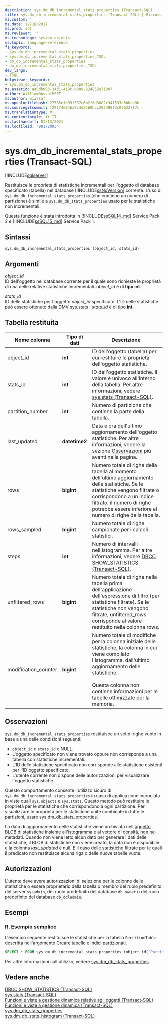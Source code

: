 ```yaml
---
description: sys.dm_db_incremental_stats_properties (Transact-SQL)
title: sys.dm_db_incremental_stats_properties (Transact-SQL) | Microsoft Docs
ms.custom: ''
ms.date: 12/18/2017
ms.prod: sql
ms.reviewer: ''
ms.technology: system-objects
ms.topic: language-reference
f1_keywords:
- sys.dm_db_incremental_stats_properties
- sys.dm_db_incremental_stats_properties_TSQL
- dm_db_incremental_stats_properties
- dm_db_incremental_stats_properties_TSQL
dev_langs:
- TSQL
helpviewer_keywords:
- sys.dm_db_incremental_stats_properties
ms.assetid: aa0db893-34d1-419c-b008-224852e71307
author: WilliamDAssafMSFT
ms.author: wiassaf
ms.openlocfilehash: 27585efd99f537e6b2f6d3082c341533e8bbea3b
ms.sourcegitcommit: f29f74e04ba9c4d72b9bcc292490f3c076227f7c
ms.translationtype: MT
ms.contentlocale: it-IT
ms.lasthandoff: 01/13/2021
ms.locfileid: "98172093"
---
```

# <a name="sysdm_db_incremental_stats_properties-transact-sql"></a>sys.dm_db_incremental_stats_properties (Transact-SQL)
[!INCLUDE[sqlserver](../../includes/applies-to-version/sqlserver.md)]

  Restituisce le proprietà di statistiche incrementali per l'oggetto di database specificato (tabella) nel database [!INCLUDE[ssNoVersion](../../includes/ssnoversion-md.md)] corrente. L'uso di `sys.dm_db_incremental_stats_properties` (che contiene un numero di partizione) è simile a `sys.dm_db_stats_properties` usato per le statistiche non incrementali. 
  
  Questa funzione è stata introdotta in [!INCLUDE[ssSQL14_md](../../includes/sssql14-md.md)] Service Pack 2 e [!INCLUDE[ssSQL15_md](../../includes/sssql16-md.md)] Service Pack 1.
  
## <a name="syntax"></a>Sintassi  
  
```  
sys.dm_db_incremental_stats_properties (object_id, stats_id)  
```  
  
## <a name="arguments"></a>Argomenti  
 *object_id*  
 ID dell'oggetto nel database corrente per il quale sono richieste le proprietà di una delle relative statistiche incrementali. *object_id* è di **tipo int**.  
  
 *stats_id*  
 ID delle statistiche per l'oggetto *object_id* specificato. L'ID delle statistiche può essere ottenuto dalla DMV [sys.stats](../../relational-databases/system-catalog-views/sys-stats-transact-sql.md) . *stats_id* è di tipo **int**.  
  
## <a name="table-returned"></a>Tabella restituita  
  
|Nome colonna|Tipo di dati|Descrizione|  
|-----------------|---------------|-----------------|  
|object_id|**int**|ID dell'oggetto (tabella) per cui restituire le proprietà dell'oggetto statistiche.|  
|stats_id|**int**|ID dell'oggetto statistiche. Il valore è univoco all'interno della tabella. Per altre informazioni, vedere [sys.stats &#40;Transact-SQL&#41;](../../relational-databases/system-catalog-views/sys-stats-transact-sql.md).|
|partition_number|**int**|Numero di partizione che contiene la parte della tabella.|  
|last_updated|**datetime2**|Data e ora dell'ultimo aggiornamento dell'oggetto statistiche. Per altre informazioni, vedere la sezione [Osservazioni](#Remarks) più avanti nella pagina.|  
|rows|**bigint**|Numero totale di righe della tabella al momento dell'ultimo aggiornamento delle statistiche. Se le statistiche vengono filtrate o corrispondono a un indice filtrato, il numero di righe potrebbe essere inferiore al numero di righe della tabella.|  
|rows_sampled|**bigint**|Numero totale di righe campionate per i calcoli statistici.|  
|steps|**int**|Numero di intervalli nell'istogramma. Per altre informazioni, vedere [DBCC SHOW_STATISTICS &#40;Transact-SQL&#41;](../../t-sql/database-console-commands/dbcc-show-statistics-transact-sql.md).|  
|unfiltered_rows|**bigint**|Numero totale di righe nella tabella prima dell'applicazione dell'espressione di filtro (per statistiche filtrate). Se le statistiche non vengono filtrate, unfiltered_rows corrisponde al valore restituito nella colonna rows.|  
|modification_counter|**bigint**|Numero totale di modifiche per la colonna iniziale delle statistiche, la colonna in cui viene compilato l'istogramma, dall'ultimo aggiornamento delle statistiche.<br /><br /> Questa colonna non contiene informazioni per le tabelle ottimizzate per la memoria.|  
  
## <a name="remarks"></a><a name="Remarks"></a> Osservazioni  
 `sys.dm_db_incremental_stats_properties` restituisce un set di righe vuoto in base a una delle condizioni seguenti:  
  
-   `object_id` o `stats_id` è NULL.   
-   L'oggetto specificato non viene trovato oppure non corrisponde a una tabella con statistiche incrementali.  
-   L'ID delle statistiche specificato non corrisponde alle statistiche esistenti per l'ID oggetto specificato.  
-   L'utente corrente non dispone delle autorizzazioni per visualizzare l'oggetto statistiche.
 
 Questo comportamento consente l'utilizzo sicuro di `sys.dm_db_incremental_stats_properties` in caso di applicazione incrociata in viste quali `sys.objects` e `sys.stats`. Questo metodo può restituire le proprietà per le statistiche che corrispondono a ogni partizione. Per visualizzare le proprietà per le statistiche unite combinate in tutte le partizioni, usare sys.dm_db_stats_properties. 

La data di aggiornamento delle statistiche viene archiviata nell'[oggetto BLOB di statistiche](../../relational-databases/statistics/statistics.md#DefinitionQOStatistics) insieme all'[istogramma](../../relational-databases/statistics/statistics.md#histogram) e al [vettore di densità](../../relational-databases/statistics/statistics.md#density), non nei metadati. Quando non viene letto alcun dato per generare i dati delle statistiche, il BLOB di statistiche non viene creato, la data non è disponibile e la colonna *last_updated* è null. È il caso delle statistiche filtrate per le quali il predicato non restituisce alcuna riga o delle nuove tabelle vuote.

## <a name="permissions"></a>Autorizzazioni  
 L'utente deve avere autorizzazioni di selezione per le colonne delle statistiche o essere proprietario della tabella o membro del ruolo predefinito del server `sysadmin`, del ruolo predefinito del database `db_owner` o del ruolo predefinito del database `db_ddladmin`.  
  
## <a name="examples"></a>Esempi  

### <a name="a-simple-example"></a>R. Esempio semplice
L'esempio seguente restituisce le statistiche per la tabella `PartitionTable` descritta nell'argomento [Creare tabelle e indici partizionati](../../relational-databases/partitions/create-partitioned-tables-and-indexes.md).

```sql
SELECT * FROM sys.dm_db_incremental_stats_properties (object_id('PartitionTable'), 1);
``` 

Per altre informazioni sull'utilizzo, vedere  [sys.dm_db_stats_properties](../../relational-databases/system-dynamic-management-views/sys-dm-db-stats-properties-transact-sql.md).
  
## <a name="see-also"></a>Vedere anche  
 [DBCC SHOW_STATISTICS &#40;Transact-SQL&#41;](../../t-sql/database-console-commands/dbcc-show-statistics-transact-sql.md)   
 [sys.stats &#40;Transact-SQL&#41;](../../relational-databases/system-catalog-views/sys-stats-transact-sql.md)   
 [Funzioni e viste a gestione dinamica relative agli oggetti &#40;Transact-SQL&#41;](../../relational-databases/system-dynamic-management-views/object-related-dynamic-management-views-and-functions-transact-sql.md)   
 [Funzioni e viste a gestione dinamica &#40;Transact-SQL&#41;](~/relational-databases/system-dynamic-management-views/system-dynamic-management-views.md)  
 [sys.dm_db_stats_properties](../../relational-databases/system-dynamic-management-views/sys-dm-db-stats-properties-transact-sql.md)   
 [sys.dm_db_stats_histogram (Transact-SQL)](../../relational-databases/system-dynamic-management-views/sys-dm-db-stats-histogram-transact-sql.md) 
